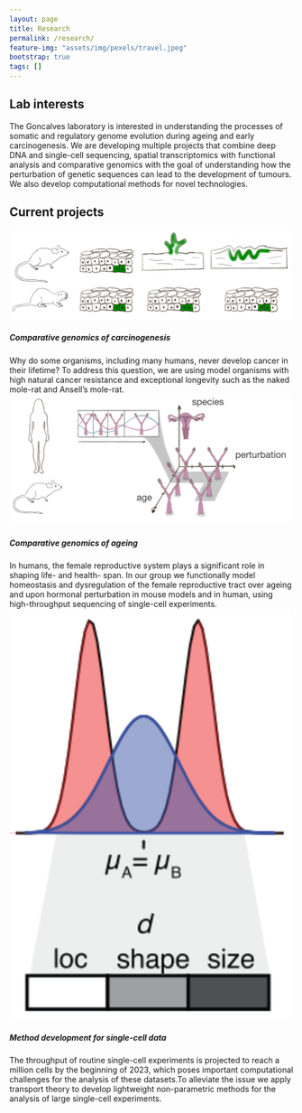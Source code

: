 ```yaml
---
layout: page
title: Research
permalink: /research/
feature-img: "assets/img/pexels/travel.jpeg"
bootstrap: true
tags: []
---
```


## Lab interests
The Goncalves laboratory is interested in understanding the processes of somatic and regulatory genome evolution during ageing and early carcinogenesis. We are developing multiple projects that combine deep DNA and single-cell sequencing, spatial transcriptomics with functional analysis and comparative genomics with the goal of understanding how the perturbation of genetic sequences can lead to the development of tumours. We also develop computational methods for novel technologies.

## Current projects
<div class="container">
  <div class="row">
    <div class="col-3">
      <div class="card border-0 shadow">
        <img src="/assets/img/carcinogenesis.png" class="card-img-top" width="500" alt="...">
        <div class="card-body">
          <h5 class="card-title mb-0">Comparative genomics of carcinogenesis</h5>
          <div class="card-text text-black-50" width="500">Why do some organisms, including many humans, never develop cancer in their lifetime? To address this question, we are using model organisms with high natural cancer resistance and exceptional longevity such as the naked mole-rat and Ansell’s mole-rat.</div>
        </div>
      </div>
    </div>
    <div class="col-3">
      <div class="card border-0 shadow">
        <img src="/assets/img/ageing.png" class="card-img-top" width="500" alt="...">
        <div class="card-body">
          <h5 class="card-title mb-0">Comparative genomics of ageing</h5>
          <div class="card-text text-black-50">In humans, the female reproductive system plays a significant role in shaping life- and health- span. In our group we functionally model homeostasis and dysregulation of the female reproductive tract over ageing and upon hormonal perturbation in mouse models and in human, using high-throughput sequencing of single-cell experiments.</div>
        </div>
      </div>
    </div>
  </div>
  <div class="row">
    <div class="col-3">
      <div class="card border-0 shadow">
	<img src="/assets/img/diffdistrib.png" class="card-img-top" width="500" alt="...">
        <div class="card-body">
          <h5 class="card-title mb-0">Method development for single-cell data</h5>
          <div class="card-text text-black-50">The throughput of routine single-cell experiments is projected to reach a million cells by the beginning of 2023, which poses important computational challenges for the analysis of these datasets.To alleviate the issue we apply transport theory to develop lightweight non-parametric methods for the analysis of large single-cell experiments.</div>
        </div>
      </div>
    </div>

  </div>
</div>

